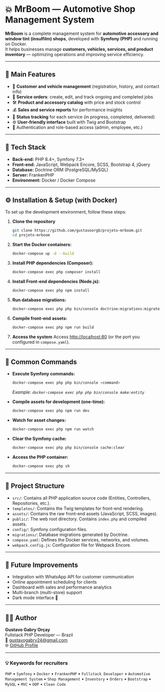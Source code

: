 # 💥 MrBoom — Automotive Shop Management System

**MrBoom** is a complete management system for **automotive accessory and window tint (insulfilm) shops**, developed with **Symfony (PHP)** and running on Docker.  
It helps businesses manage **customers, vehicles, services, and product inventory** — optimizing operations and improving service efficiency.

---

## 🚗 Main Features

-   👥 **Customer and vehicle management** (registration, history, and contact info)
-   🧾 **Service orders**: create, edit, and track ongoing and completed jobs
-   🛠️ **Product and accessory catalog** with price and stock control
-   💰 **Sales and service reports** for performance insights
-   🔔 **Status tracking** for each service (in progress, completed, delivered)
-   ⚙️ **User-friendly interface** built with Twig and Bootstrap
-   🔐 Authentication and role-based access (admin, employee, etc.)

---

## 🧰 Tech Stack

- **Back-end:** PHP 8.4+, Symfony 7.3+
- **Front-end:** JavaScript, Webpack Encore, SCSS, Bootstrap 4, jQuery
- **Database:** Doctrine ORM (PostgreSQL/MySQL)
- **Server:** FrankenPHP
- **Environment:** Docker / Docker Compose

---

## ⚙️ Installation & Setup (with Docker)

To set up the development environment, follow these steps:

1.  **Clone the repository**
    ```bash
    git clone https://github.com/gustavoorgb/projeto-mrboom.git
    cd projeto-mrboom
    ```

2.  **Start the Docker containers:**
    ```bash
    docker-compose up -d --build
    ```

3.  **Install PHP dependencies (Composer):**
    ```bash
    docker-compose exec php composer install
    ```

4.  **Install Front-end dependencies (Node.js):**
    ```bash
    docker-compose exec php npm install
    ```

5.  **Run database migrations:**
    ```bash
    docker-compose exec php php bin/console doctrine:migrations:migrate
    ```

6.  **Compile front-end assets:**
    ```bash
    docker-compose exec php npm run build
    ```

7.  **Access the system**
    Access [http://localhost:80](http://localhost:80) (or the port you configured in `compose.yaml`).

---

## 🚀 Common Commands

- **Execute Symfony commands:**
  ```bash
  docker-compose exec php php bin/console <command>
  ```
  *Example: `docker-compose exec php php bin/console make:entity`*

- **Compile assets for development (one-time):**
  ```bash
  docker-compose exec php npm run dev
  ```

- **Watch for asset changes:**
  ```bash
  docker-compose exec php npm run watch
  ```

- **Clear the Symfony cache:**
  ```bash
  docker-compose exec php php bin/console cache:clear
  ```

- **Access the PHP container:**
  ```bash
  docker-compose exec php sh
  ```

---

## 🧠 Project Structure

- `src/`: Contains all PHP application source code (Entities, Controllers, Repositories, etc.).
- `templates/`: Contains the Twig templates for front-end rendering.
- `assets/`: Contains the raw front-end assets (JavaScript, SCSS, images).
- `public/`: The web root directory. Contains `index.php` and compiled assets.
- `config/`: Symfony configuration files.
- `migrations/`: Database migrations generated by Doctrine.
- `compose.yaml`: Defines the Docker services, networks, and volumes.
- `webpack.config.js`: Configuration file for Webpack Encore.

---

## 🧩 Future Improvements

-   Integration with WhatsApp API for customer communication
-   Online appointment scheduling for clients
-   Dashboard with sales and performance analytics
-   Multi-branch (multi-store) support
-   Dark mode interface 🎨

---

## 👨‍💻 Author

**Gustavo Gabry Orçay**  
Fullstack PHP Developer — Brazil  
📧 gustavogabry24@gmail.com  
🌐 [GitHub Profile](https://github.com/gustavoorgb)

---

### 💡 Keywords for recruiters

`PHP` • `Symfony` • `Docker` • `FrankenPHP` • `Fullstack Developer` • `Automotive Management System` • `Shop Management` • `Inventory` • `Orders` • `Bootstrap` • `MySQL` • `MVC` • `OOP` • `Clean Code`